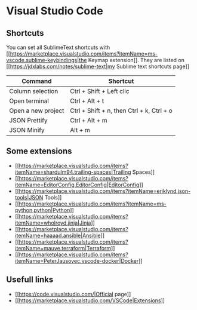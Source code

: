 # Visual Studio Code

## Shortcuts
You can set all SublimeText shortcuts with [[https://marketplace.visualstudio.com/items?itemName=ms-vscode.sublime-keybindings|the Keymap extension]].
They are listed on [[https://jdxlabs.com/notes/sublime-text|my Sublime text shortcuts page]]

| Command | Shortcut |
| ------- | -------- |
| Column selection    | Ctrl + Shift + Left clic      |
| Open terminal       | Ctrl + Alt + t    |
| Open a new project  | Ctrl + Shift + n, then Ctrl + k, Ctrl + o         |
| JSON Prettify       | Ctrl + Alt + m         |
| JSON Minify         | Alt + m         |

## Some extensions
  * [[https://marketplace.visualstudio.com/items?itemName=shardulm94.trailing-spaces|Trailing Spaces]]
  * [[https://marketplace.visualstudio.com/items?itemName=EditorConfig.EditorConfig|EditorConfig]]
  * [[https://marketplace.visualstudio.com/items?itemName=eriklynd.json-tools|JSON Tools]]
  * [[https://marketplace.visualstudio.com/items?itemName=ms-python.python|Python]]
  * [[https://marketplace.visualstudio.com/items?itemName=wholroyd.jinja|Jinja]]
  * [[https://marketplace.visualstudio.com/items?itemName=haaaad.ansible|Ansible]]
  * [[https://marketplace.visualstudio.com/items?itemName=mauve.terraform|Terraform]]
  * [[https://marketplace.visualstudio.com/items?itemName=PeterJausovec.vscode-docker|Docker]]

## Usefull links
  * [[https://code.visualstudio.com/|Official page]]
  * [[https://marketplace.visualstudio.com/VSCode|Extensions]]
